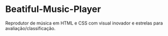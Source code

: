 # Beatiful-Music-Player
Reprodutor de música em HTML e CSS com visual inovador e estrelas para avaliação/classificação.
